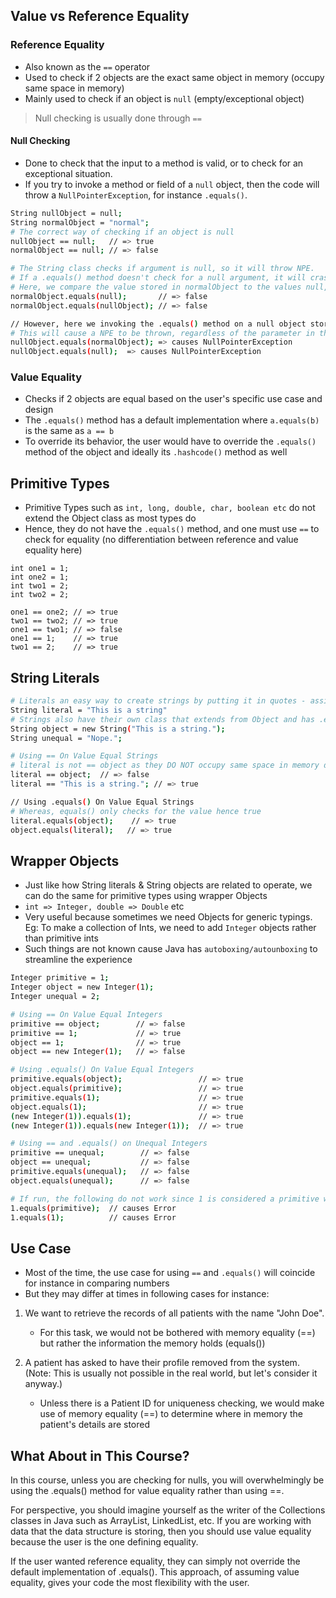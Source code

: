 ## Value vs Reference Equality
### Reference Equality
* Also known as the `==` operator 
* Used to check if 2 objects are the exact same object in memory (occupy same space in memory)
* Mainly used to check if an object is `null` (empty/exceptional object)

> Null checking is usually done through `==`
#### Null Checking
* Done to check that the input to a method is valid, or to check for an exceptional situation.
* If you try to invoke a method or field of a `null` object, then the code will throw a `NullPointerException`, for instance `.equals()`.

```sh
String nullObject = null;
String normalObject = "normal";
# The correct way of checking if an object is null
nullObject == null;   // => true
normalObject == null; // => false

# The String class checks if argument is null, so it will throw NPE.  
# If a .equals() method doesn't check for a null argument, it will crash and throw a NPE.
# Here, we compare the value stored in normalObject to the values null, and nullObject
normalObject.equals(null);       // => false
normalObject.equals(nullObject); // => false

// However, here we invoking the .equals() method on a null object stored in nullOject
# This will cause a NPE to be thrown, regardless of the parameter in the .equals() method
nullObject.equals(normalObject); => causes NullPointerException
nullObject.equals(null);  => causes NullPointerException
```


### Value Equality
* Checks if 2 objects are equal based on the user's specific use case and design
* The `.equals()` method has a default implementation where `a.equals(b)` is the same as `a == b`
* To override its behavior, the user would have to override the `.equals()` method of the object and ideally its `.hashcode()` method as well

## Primitive Types
* Primitive Types such as `int, long, double, char, boolean etc` do not extend the Object class as most types do
* Hence, they do not have the `.equals()` method, and one must use `==` to check for equality (no differentiation between reference and value equality here)

```
int one1 = 1;
int one2 = 1;
int two1 = 2;
int two2 = 2;

one1 == one2; // => true
two1 == two2; // => true
one1 == two1; // => false
one1 == 1;    // => true
two1 == 2;    // => true
```
## String Literals
```sh
# Literals an easy way to create strings by putting it in quotes - assigning a constant to a String pool
String literal = "This is a string"
# Strings also have their own class that extends from Object and has .equals() method
String object = new String("This is a string.");
String unequal = "Nope.";

# Using == On Value Equal Strings
# literal is not == object as they DO NOT occupy same space in memory despite the same value
literal == object;  // => false 
literal == "This is a string."; // => true

// Using .equals() On Value Equal Strings
# Whereas, equals() only checks for the value hence true
literal.equals(object);    // => true
object.equals(literal);   // => true
```
## Wrapper Objects
* Just like how String literals & String objects are related to operate, we can do the same for primitive types using wrapper Objects
* `int => Integer, double => Double` etc
* Very useful because sometimes we need Objects for generic typings. Eg: To make a collection of Ints, we need to add `Integer` objects rather than primitive ints
* Such things are not known cause Java has `autoboxing/autounboxing` to streamline the experience

```sh
Integer primitive = 1;
Integer object = new Integer(1);
Integer unequal = 2;

# Using == On Value Equal Integers
primitive == object;        // => false
primitive == 1;             // => true
object == 1;                // => true
object == new Integer(1);   // => false

# Using .equals() On Value Equal Integers
primitive.equals(object);                 // => true
object.equals(primitive);                 // => true
primitive.equals(1);                      // => true
object.equals(1);                         // => true
(new Integer(1)).equals(1);               // => true
(new Integer(1)).equals(new Integer(1));  // => true

# Using == and .equals() on Unequal Integers
primitive == unequal;        // => false
object == unequal;           // => false
primitive.equals(unequal);   // => false
object.equals(unequal);      // => false

# If run, the following do not work since 1 is considered a primitive without autoboxing
1.equals(primitive);  // causes Error
1.equals(1);          // causes Error
``` 
## Use Case
* Most of the time, the use case for using `==` and `.equals()` will coincide for instance in comparing numbers
* But they may differ at times in following cases for instance:

1. We want to retrieve the records of all patients with the name "John Doe".
    * For this task, we would not be bothered with memory equality (==) but rather the information the memory holds (equals())
    
2. A patient has asked to have their profile removed from the system. (Note: This is usually not possible in the real world, but let's consider it anyway.)
    * Unless there is a Patient ID for uniqueness checking, we would make use of memory equality (==) to determine where in memory the patient's details are stored

## What About in This Course?
In this course, unless you are checking for nulls, you will overwhelmingly be using the .equals() method for value equality rather than using ==.

For perspective, you should imagine yourself as the writer of the Collections classes in Java such as ArrayList, LinkedList, etc. If you are working with data that the data structure is storing, then you should use value equality because the user is the one defining equality.

If the user wanted reference equality, they can simply not override the default implementation of .equals(). This approach, of assuming value equality, gives your code the most flexibility with the user.